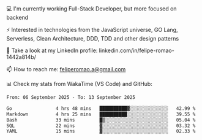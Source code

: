 💻 I'm currently working Full-Stack Developer, but more focused on backend

⚡ Interested in technologies from the JavaScript universe, GO Lang, Serverless, Clean Architecture, DDD, TDD and other design patterns

👥 Take a look at my LinkedIn profile: linkedin.com/in/felipe-romao-1442a814b/

📫 How to reach me: feliperomao.a@gmail.com

📊 Check my stats from WakaTime (VS Code) and GitHub:

<!--START_SECTION:waka-->

```txt
From: 06 September 2025 - To: 13 September 2025

Go                4 hrs 48 mins   ██████████▓░░░░░░░░░░░░░░   42.99 %
Markdown          4 hrs 25 mins   ██████████░░░░░░░░░░░░░░░   39.55 %
Bash              33 mins         █▒░░░░░░░░░░░░░░░░░░░░░░░   05.04 %
SQL               22 mins         ▓░░░░░░░░░░░░░░░░░░░░░░░░   03.32 %
YAML              15 mins         ▓░░░░░░░░░░░░░░░░░░░░░░░░   02.33 %
```

<!--END_SECTION:waka-->
